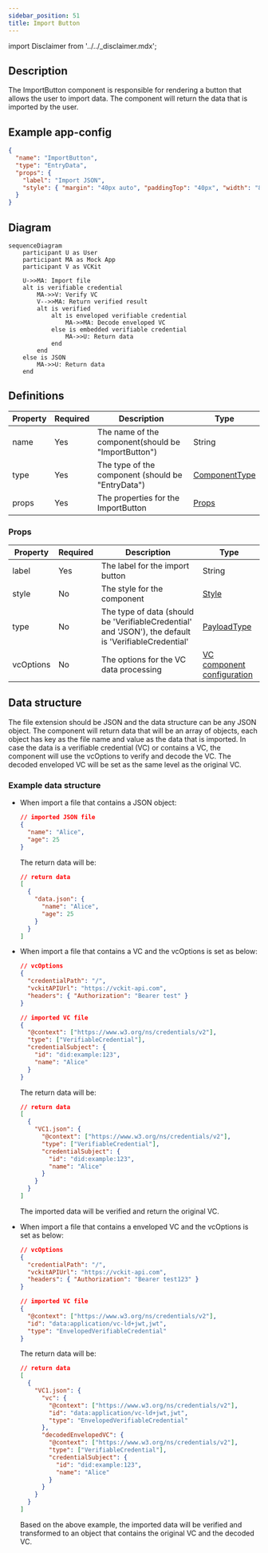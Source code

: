 ```yaml
---
sidebar_position: 51
title: Import Button
---
```


import Disclaimer from '../../\_disclaimer.mdx';

<Disclaimer />

## Description

The ImportButton component is responsible for rendering a button that allows the user to import data. The component will return the data that is imported by the user.

## Example app-config

```json
{
  "name": "ImportButton",
  "type": "EntryData",
  "props": {
    "label": "Import JSON",
    "style": { "margin": "40px auto", "paddingTop": "40px", "width": "80%" }
  }
}
```

## Diagram

```mermaid
sequenceDiagram
    participant U as User
    participant MA as Mock App
    participant V as VCKit

    U->>MA: Import file
    alt is verifiable credential
        MA->>V: Verify VC
        V-->>MA: Return verified result
        alt is verified
            alt is enveloped verifiable credential
                MA->>MA: Decode enveloped VC
            else is embedded verifiable credential
                MA->>U: Return data
            end
        end
    else is JSON
        MA->>U: Return data
    end
```

## Definitions

| Property | Required | Description                                         | Type                                                    |
| -------- | -------- | --------------------------------------------------- | ------------------------------------------------------- |
| name     | Yes      | The name of the component(should be "ImportButton") | String                                                  |
| type     | Yes      | The type of the component (should be "EntryData")   | [ComponentType](/docs/mock-apps/common/component-type)  |
| props    | Yes      | The properties for the ImportButton                 | [Props](/docs/mock-apps/components/import-button#props) |

### Props

| Property  | Required | Description                                                                                           | Type                                                                            |
| --------- | -------- | ----------------------------------------------------------------------------------------------------- | ------------------------------------------------------------------------------- |
| label     | Yes      | The label for the import button                                                                       | String                                                                          |
| style     | No       | The style for the component                                                                           | [Style](/docs/mock-apps/common/style)                                           |
| type      | No       | The type of data (should be 'VerifiableCredential' and 'JSON'), the default is 'VerifiableCredential' | [PayloadType](/docs/mock-apps/common/payload-type)                              |
| vcOptions | No       | The options for the VC data processing                                                                | [VC component configuration](/docs/mock-apps/configuration/vc-component-config) |

## Data structure

The file extension should be JSON and the data structure can be any JSON object. The component will return data that will be an array of objects, each object has key as the file name and value as the data that is imported.
In case the data is a verifiable credential (VC) or contains a VC, the component will use the vcOptions to verify and decode the VC. The decoded enveloped VC will be set as the same level as the original VC.

### Example data structure

- When import a file that contains a JSON object:

  ```json
  // imported JSON file
  {
    "name": "Alice",
    "age": 25
  }
  ```

  The return data will be:

  ```json
  // return data
  [
    {
      "data.json": {
        "name": "Alice",
        "age": 25
      }
    }
  ]
  ```

- When import a file that contains a VC and the vcOptions is set as below:

  ```json
  // vcOptions
  {
    "credentialPath": "/",
    "vckitAPIUrl": "https://vckit-api.com",
    "headers": { "Authorization": "Bearer test" }
  }
  ```

  ```json
  // imported VC file
  {
    "@context": ["https://www.w3.org/ns/credentials/v2"],
    "type": ["VerifiableCredential"],
    "credentialSubject": {
      "id": "did:example:123",
      "name": "Alice"
    }
  }
  ```

  The return data will be:

  ```json
  // return data
  [
    {
      "VC1.json": {
        "@context": ["https://www.w3.org/ns/credentials/v2"],
        "type": ["VerifiableCredential"],
        "credentialSubject": {
          "id": "did:example:123",
          "name": "Alice"
        }
      }
    }
  ]
  ```

  The imported data will be verified and return the original VC.

- When import a file that contains a enveloped VC and the vcOptions is set as below:

  ```json
  // vcOptions
  {
    "credentialPath": "/",
    "vckitAPIUrl": "https://vckit-api.com",
    "headers": { "Authorization": "Bearer test123" }
  }
  ```

  ```json
  // imported VC file
  {
    "@context": ["https://www.w3.org/ns/credentials/v2"],
    "id": "data:application/vc-ld+jwt,jwt",
    "type": "EnvelopedVerifiableCredential"
  }
  ```

  The return data will be:

  ```json
  // return data
  [
    {
      "VC1.json": {
        "vc": {
          "@context": ["https://www.w3.org/ns/credentials/v2"],
          "id": "data:application/vc-ld+jwt,jwt",
          "type": "EnvelopedVerifiableCredential"
        },
        "decodedEnvelopedVC": {
          "@context": ["https://www.w3.org/ns/credentials/v2"],
          "type": ["VerifiableCredential"],
          "credentialSubject": {
            "id": "did:example:123",
            "name": "Alice"
          }
        }
      }
    }
  ]
  ```

  Based on the above example, the imported data will be verified and transformed to an object that contains the original VC and the decoded VC.
